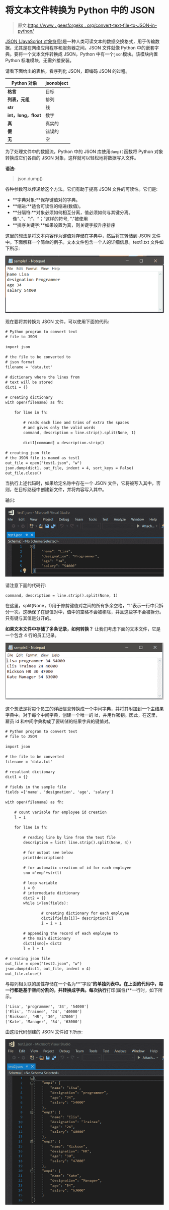 # 将文本文件转换为 Python 中的 JSON

> 原文:[https://www . geesforgeks . org/convert-text-file-to-JSON-in-python/](https://www.geeksforgeeks.org/convert-text-file-to-json-in-python/)

[JSON (JavaScript 对象符号)](https://www.geeksforgeeks.org/javascript-json/)是一种人类可读文本的数据交换格式，用于传输数据，尤其是在网络应用程序和服务器之间。JSON 文件就像 Python 中的嵌套字典。要将一个文本文件转换成 JSON，Python 中有一个`json`模块。该模块内置 Python 标准模块，无需外接安装。

请看下面给出的表格，看序列化 JSON，即编码 JSON 的过程。

| Python 对象 | jsonobject |
| --- | --- |
| **格言** | 目标 |
| **列表，元组** | 排列 |
| **str** | 线 |
| **int，long，float** | 数字 |
| **真** | 真实的 |
| **假** | 错误的 |
| **无** | 空 |

为了处理文件中的数据流，Python 中的 JSON 库使用`dump()`函数将 Python 对象转换成它们各自的 JSON 对象，这样就可以轻松地将数据写入文件。

**语法:**

> json.dump()

各种参数可以传递给这个方法。它们有助于提高 JSON 文件的可读性。它们是:

*   **字典对象:**保存键值对的字典。
*   **缩进:**适合可读性的缩进(数值)。
*   **分隔符:**对象必须如何相互分离，值必须如何与其键分离。像“、”、“:”、“；”这样的符号, "."被使用
*   **排序关键字:**如果设置为真，则关键字按升序排序

这里的想法是将文本内容作为键值对存储在字典中，然后将其转储到 JSON 文件中。下面解释一个简单的例子。文本文件包含一个人的详细信息。text1.txt 文件如下所示:

![The text file-sample1.txt](img/654370b9288914a285cfe8a7949bb81f.png)

现在要将其转换为 JSON 文件，可以使用下面的代码:

```
# Python program to convert text
# file to JSON

import json

# the file to be converted to 
# json format
filename = 'data.txt'

# dictionary where the lines from
# text will be stored
dict1 = {}

# creating dictionary
with open(filename) as fh:

    for line in fh:

        # reads each line and trims of extra the spaces 
        # and gives only the valid words
        command, description = line.strip().split(None, 1)

        dict1[command] = description.strip()

# creating json file
# the JSON file is named as test1
out_file = open("test1.json", "w")
json.dump(dict1, out_file, indent = 4, sort_keys = False)
out_file.close()
```

当执行上述代码时，如果给定名称中存在一个 JSON 文件，它将被写入其中，否则，在目标路径中创建新文件，并将内容写入其中。

输出:

![The resultant JSON file:](img/fa9e67eaf1064fd04c1703992a8786ff.png)

请注意下面的代码行:

```
command, description = line.strip().split(None, 1)
```

在这里，split(None，1)用于修剪键值对之间的所有多余空格，“1”表示一行中只拆分一次。这确保了在键值对中，值中的空格不会被移除，并且这些字不会被拆分。只有键与其值是分开的。

**如果文本文件中存储了多条记录，如何转换？**
让我们考虑下面的文本文件，它是一个包含 4 行的员工记录。

![sample2.txt](img/3531a4d608906f8db7dcefdd8e1e3f49.png)

这个想法是将每个员工的详细信息转换成一个中间字典，并将其附加到一个主结果字典中。对于每个中间字典，创建一个唯一的 id，并用作密钥。因此，在这里，雇员 id 和中间字典构成了要转储的结果字典的键值对。

```
# Python program to convert text
# file to JSON

import json

# the file to be converted
filename = 'data.txt'

# resultant dictionary
dict1 = {}

# fields in the sample file 
fields =['name', 'designation', 'age', 'salary']

with open(filename) as fh:

    # count variable for employee id creation
    l = 1

    for line in fh:

        # reading line by line from the text file
        description = list( line.strip().split(None, 4))

        # for output see below
        print(description) 

        # for automatic creation of id for each employee
        sno ='emp'+str(l)

        # loop variable
        i = 0
        # intermediate dictionary
        dict2 = {}
        while i<len(fields):

                # creating dictionary for each employee
                dict2[fields[i]]= description[i]
                i = i + 1

        # appending the record of each employee to
        # the main dictionary
        dict1[sno]= dict2
        l = l + 1

# creating json file        
out_file = open("test2.json", "w")
json.dump(dict1, out_file, indent = 4)
out_file.close()
```

与每列相关联的属性存储在一个名为**“字段”**的单独列表中。在上面的代码中，每一行都是基于空间分割的，并转换成字典。每次执行**打印(属性)**一行时，如下所示。

```
['Lisa', 'programmer', '34', '54000']
['Elis', 'Trainee', '24', '40000']
['Rickson', 'HR', '30', '47000']
['Kate', 'Manager', '54', '63000']

```

由这段代码创建的 JSON 文件如下所示:

![test2.json](img/b9d759dd970c9800b7f5ff92b23f9864.png)